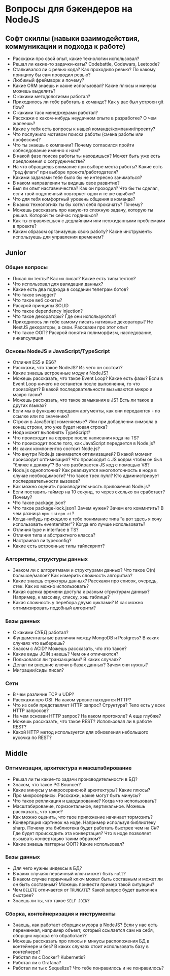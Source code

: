 # Вопросы для бэкендеров на NodeJS

## Софт скиллы (навыки взаимодействия, коммуникации и подхода к работе)

* Расскажи про свой опыт, какие технологии использовал?
* Решал ли какие-то задачки-каты? Codebattle, Codewars, Leetcode?
* Сталкивался ли с ревью кода? Как проходило ревью? По какому принципу бы сам проводил ревью?
* Любимый фреймворк и почему?
* Какие ORM знаешь и какие использовал? Какие плюсы и минусы можешь выделить?
* С какими методологиями работал?
* Приходилось ли тебе работать в команде? Как у вас был устроен git flow?
* С какими таск менеджерами работал?
* Расскажи о каком-нибудь неудачном опыте в разработке? О чем жалеешь?
* Какие у тебя есть вопросы к нашей команде/компании/проекту?
* Что послужило мотивом поиска работы (смена работы или профессии)?
* Что ты знаешь о компании? Почему согласился пройти собеседование именно к нам?
* В какой фазе поиска работы ты находишься? Может быть уже есть предложения о сотрудничестве?
* На что обращаешь внимание при выборе места работы? Какие есть “ред флаги” при выборе проекта/работодателя?
* Какими задачами тебе было бы не интересно заниматься?
* В каком направлении ты видишь свое развитие?
* Был ли опыт наставничества? Как он проходил? Что бы ты сделал, если твой подопечный повторяет одни и те же ошибки?
* Что для тебя комфортный уровень общения в команде?
* В каких технологиях ты бы хотел себя прокачать? Почему?
* Можешь рассказать про какую-то сложную задачу, которую ты решил. Которой ты сейчас гордишься?
* Как ты справляешься с дедлайнами или неожиданными проблемами в проекте?
* Каким образом организуешь свою работу? Какие инструменты используешь для управления временем?


## Junior

### Общие вопросы

* Писал ли тесты? Как их писал? Какие есть типы тестов?
* Что использовал для валидации данных?
* Какие есть два подхода в создании телеграм ботов?
* Что такое swagger?
* Что такое веб сокеты?
* Раскрой принципы SOLID
* Что такое dependency injection?
* Что такое декораторы? Где они используются?
* Приходилось ли тебе самому писать нативные декораторы? Не NestJS декораторы, а свои. Расскажи про этот опыт
* Что такое ООП? Раскрой понятия полиморфизм, наследование, инкапсуляция

### Основы NodeJS и JavaScript/TypeScript

* Отличия ES5 и ES6?
* Расскажи, что такое NodeJS? Из чего он состоит?
* Какие знаешь встроенные модули NodeJS?
* Можешь рассказать, что такое Event Loop? Какие есть фазы? Если в Event Loop ничего не останется после выполнения, то что произойдет? В какой последовательности вызываются микро и макро таски?
* Можешь рассказать, что такое замыкания в JS? Есть ли такое в других языках?
* Если мы в функцию передаем аргументы, как они передаются - по ссылке или по значению?
* Строки в JavaScript изменяемые? Или при добавлении символа в конец строки, это уже будет новая строка?
* Нода может выполнять TypeScript?
* Что происходит на сервере после написания кода на TS?
* Что происходит после того, как JavaScript передается в Node.js?
* Из каких компонентов состоит Node.js?
* Что внутри Node.js занимается оптимизацией? В какой момент происходит оптимизация? Что происходит с JS кодом чтобы он был “ближе к движку”? Во что разбирается JS код с помощью V8?
* Node.js однопоточна? Как реализуется многопоточность в ноде в случае необходимости? Что такое трек пулл? Кто администрирует последовательности вызовов?
* Как можно оценить производительность приложения Node.js?
* Если поставить таймер на 10 секунд, то через сколько он сработает? Почему?
* Что такое package.json?
* Что такое package-lock.json? Зачем нужен? Зачем его коммитить? В чем разница `npm i` и `npm ci`?
* Когда-нибудь приходило к тебе понимание типа “а вот здесь я хочу использовать eventemitter”? Когда его лучше использовать?
* Отличия type и interface в TS?
* Отличия типа и абстрактного класса?
* Настраивал ли typeconfig?
* Какие есть встроенные типы тайпскрипт?

### Алгоритмы, структуры данных

* Знаком ли с алгоритмами и структурами данных? Что такое O(n) большое/малое? Как измерить сложность алгоритма?
* Какие знаешь структуры данных? Расскажи про список, очередь, стек. Как их можно использовать?
* Какая оценка времени доступа к разным структурам данных? Например, к массиву, списку, хэш таблице?
* Какая сложность у перебора двумя циклами? И как можно оптимизировать подобный алгоритм?

### Базы данных

* С какими СУБД работал?
* Фундаментальные различия между MongoDB и Postgress? В каких случаях что выберешь?
* Знаком с ACID? Можешь рассказать, что это такое?
* Какие виды JOIN знаешь? Чем они отличаются?
* Пользовался ли транзакциями? В каких случаях?
* Делал ли внешние ключи в базах данных? Зачем они нужны?
* Миграции/сиды писал?

### Сети

* В чем различие TCP и UDP?
* Расскажи про OSI. На каком уровне находится HTTP?
* Что из себя представляет HTTP запрос? Структура? Тело есть у всех HTTP запросов?
* На чем основан HTTP запрос? На каком протоколе? А еще глубже?
* Можешь рассказать, что такое REST? Использовал ли в работе REST?
* Какой HTTP метод используется для обновления небольшого кусочка по REST?

## Middle

### Оптимизация, архитектура и масштабирование

* Решал ли ты какие-то задачи производительности в БД?
* Знаком, что такое PG Bouncer?
* Какие минусы у микросервисной архитектуры? Какие плюсы?
* Про микросервисы. Расскажи, какие могут быть минусы?
* Что такое репликация и шардирование? Когда что использовать?
* Масштабирование, горизонтальное, вертикальное. Можешь рассказать, что такое?
* Как можно оценить, что твое приложение начинает тормозить?
* Конвертация картинок на ноде. Например используя библиотеку sharp. Почему эта библиотека будет работать быстрее чем на C#? Где будет происходить эта конвертация? Что в ноде позволяет вызывать конвертацию таким образом?
* Какие знаешь паттерны ООП? Какие использовал?

### Базы данных

* Для чего нужны индексы в БД?
* В каких случаях первичный ключ может быть `null`?
* В каком случае первичный ключ может быть составным и может ли он быть составным? Можешь привести пример такой ситуации?
* Чем `DELETE` отличается от `TRUNCATE`? Какой запрос будет выполнен быстрее?
* Знаешь ли ты, что такое `SELF JOIN`?

### Сборка, контейнеризация и инструменты

* Знаешь, как работает сборщик мусора в NodeJS? Если у нас есть переменная, например объект, который ссылается сам на себя, сборщик мусора его обработает?
* Можешь рассказать про плюсы и минусы расположения БД в контейнере и без? В каких случаях стоит использовать базу в контейнере?
* Работал ли с Docker? Kubernetis?
* Работал ли с Grafana?
* Работал ли ты с Sequelize? Что тебе понравилось и не понравилось?
